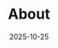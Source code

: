---
title: "About"
type: "page"
studio: "WastingNoTime"
summary: "Why this site exists, what you’ll find here, and how to reach me."
date: "2025-10-25"
---
